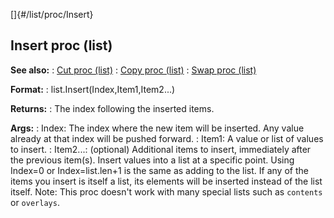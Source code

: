 []{#/list/proc/Insert}
## Insert proc (list)
**See also:**
:   [Cut proc (list)](#/list/proc/Cut)
:   [Copy proc (list)](#/list/proc/Copy)
:   [Swap proc (list)](#/list/proc/Swap)
<!-- -->
**Format:**
:   list.Insert(Index,Item1,Item2\...)
<!-- -->
**Returns:**
:   The index following the inserted items.
<!-- -->
**Args:**
:   Index: The index where the new item will be inserted. Any value
    already at that index will be pushed forward.
:   Item1: A value or list of values to insert.
:   Item2\...: (optional) Additional items to insert, immediately after
    the previous item(s).
Insert values into a list at a specific point. Using Index=0 or
Index=list.len+1 is the same as adding to the list.
If any of the items you insert is itself a list, its elements will be
inserted instead of the list itself.
Note: This proc doesn\'t work with many special lists such as `contents`
or `overlays`.